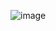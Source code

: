![image](https://github.com/RohanIncantato/Rock-Or-Mine-Prediction/assets/106857699/b0635901-efc6-4654-b3f0-6f5735f8461e)
